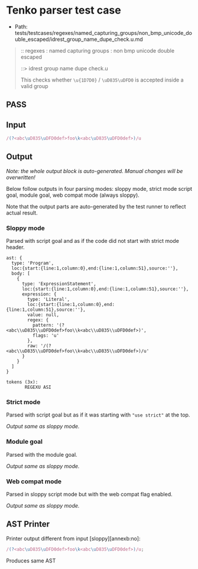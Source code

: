 # Tenko parser test case

- Path: tests/testcases/regexes/named_capturing_groups/non_bmp_unicode_double_escaped/idrest_group_name_dupe_check.u.md

> :: regexes : named capturing groups : non bmp unicode double escaped
>
> ::> idrest group name dupe check.u
>
> This checks whether `\u{1D7D0}` / `\uD835\uDFD0` is accepted inside a valid group

## PASS

## Input

`````js
/(?<abc\uD835\uDFD0def>foo\k<abc\uD835\uDFD0def>)/u
`````

## Output

_Note: the whole output block is auto-generated. Manual changes will be overwritten!_

Below follow outputs in four parsing modes: sloppy mode, strict mode script goal, module goal, web compat mode (always sloppy).

Note that the output parts are auto-generated by the test runner to reflect actual result.

### Sloppy mode

Parsed with script goal and as if the code did not start with strict mode header.

`````
ast: {
  type: 'Program',
  loc:{start:{line:1,column:0},end:{line:1,column:51},source:''},
  body: [
    {
      type: 'ExpressionStatement',
      loc:{start:{line:1,column:0},end:{line:1,column:51},source:''},
      expression: {
        type: 'Literal',
        loc:{start:{line:1,column:0},end:{line:1,column:51},source:''},
        value: null,
        regex: {
          pattern: '(?<abc\\uD835\\uDFD0def>foo\\k<abc\\uD835\\uDFD0def>)',
          flags: 'u'
        },
        raw: '/(?<abc\\uD835\\uDFD0def>foo\\k<abc\\uD835\\uDFD0def>)/u'
      }
    }
  ]
}

tokens (3x):
       REGEXU ASI
`````

### Strict mode

Parsed with script goal but as if it was starting with `"use strict"` at the top.

_Output same as sloppy mode._

### Module goal

Parsed with the module goal.

_Output same as sloppy mode._

### Web compat mode

Parsed in sloppy script mode but with the web compat flag enabled.

_Output same as sloppy mode._

## AST Printer

Printer output different from input [sloppy][annexb:no]:

````js
/(?<abc\uD835\uDFD0def>foo\k<abc\uD835\uDFD0def>)/u;
````

Produces same AST
